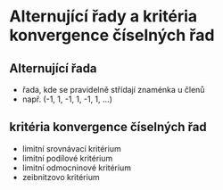 # Alternující řady a kritéria konvergence číselných řad
## Alternující řada
- řada, kde se pravidelně střídají znaménka u členů
- např. (-1, 1, -1, 1, -1, 1, ...)

## kritéria konvergence číselných řad
- limitní srovnávací kritérium
- limitní podílové kritérium
- limitní odmocninové kritérium
- zeibnitzovo kritérium
